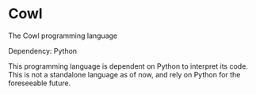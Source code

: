 # Cowl
The Cowl programming language

Dependency: Python

This programming language is dependent on Python to interpret its code. This is not a standalone language as of now, and rely on Python for the foreseeable future.
